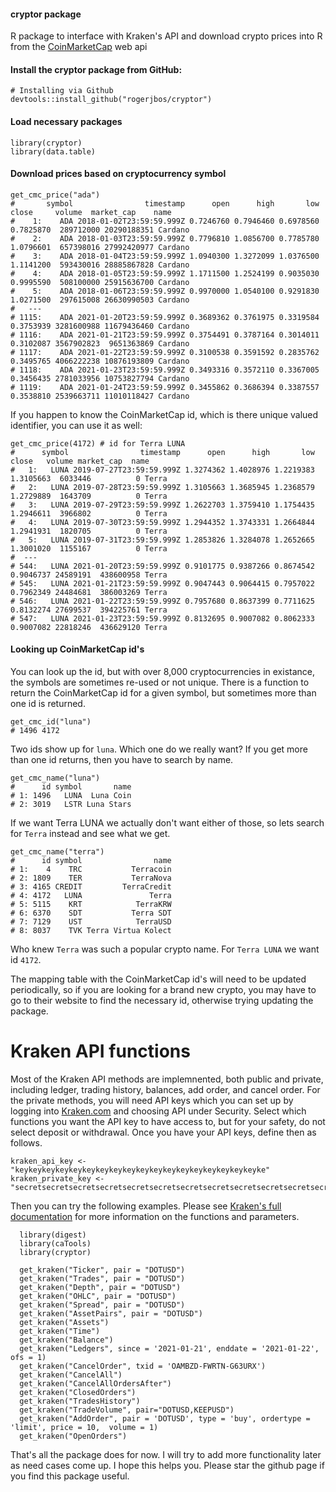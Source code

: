 #### cryptor package
R package to interface with Kraken's API and download crypto prices into R from the [CoinMarketCap](https://coinmarketcap.com/) web api

#### Install the cryptor package from GitHub:
```
# Installing via Github
devtools::install_github("rogerjbos/cryptor")
```

#### Load necessary packages
```
library(cryptor)
library(data.table)
```

#### Download prices based on cryptocurrency symbol
```
get_cmc_price("ada")
#       symbol                timestamp      open      high       low     close     volume  market_cap    name
#    1:    ADA 2018-01-02T23:59:59.999Z 0.7246760 0.7946460 0.6978560 0.7825870  289712000 20290188351 Cardano
#    2:    ADA 2018-01-03T23:59:59.999Z 0.7796810 1.0856700 0.7785780 1.0796601  657398016 27992420977 Cardano
#    3:    ADA 2018-01-04T23:59:59.999Z 1.0940300 1.3272099 1.0376500 1.1141200  593430016 28885867828 Cardano
#    4:    ADA 2018-01-05T23:59:59.999Z 1.1711500 1.2524199 0.9035030 0.9995590  508100000 25915636700 Cardano
#    5:    ADA 2018-01-06T23:59:59.999Z 0.9970000 1.0540100 0.9291830 1.0271500  297615008 26630990503 Cardano
#   ---                                                                                                       
# 1115:    ADA 2021-01-20T23:59:59.999Z 0.3689362 0.3761975 0.3319584 0.3753939 3281600988 11679436460 Cardano
# 1116:    ADA 2021-01-21T23:59:59.999Z 0.3754491 0.3787164 0.3014011 0.3102087 3567902823  9651363869 Cardano
# 1117:    ADA 2021-01-22T23:59:59.999Z 0.3100538 0.3591592 0.2835762 0.3495765 4066222238 10876193809 Cardano
# 1118:    ADA 2021-01-23T23:59:59.999Z 0.3493316 0.3572110 0.3367005 0.3456435 2781033956 10753827794 Cardano
# 1119:    ADA 2021-01-24T23:59:59.999Z 0.3455862 0.3686394 0.3387557 0.3538810 2539663711 11010118427 Cardano
```

If you happen to know the CoinMarketCap id, which is there unique valued identifier, you can use it as well:
```
get_cmc_price(4172) # id for Terra LUNA
#      symbol                timestamp      open      high       low     close   volume market_cap  name
#   1:   LUNA 2019-07-27T23:59:59.999Z 1.3274362 1.4028976 1.2219383 1.3105663  6033446          0 Terra
#   2:   LUNA 2019-07-28T23:59:59.999Z 1.3105663 1.3685945 1.2368579 1.2729889  1643709          0 Terra
#   3:   LUNA 2019-07-29T23:59:59.999Z 1.2622703 1.3759410 1.1754435 1.2946611  3966802          0 Terra
#   4:   LUNA 2019-07-30T23:59:59.999Z 1.2944352 1.3743331 1.2664844 1.2941931  1820705          0 Terra
#   5:   LUNA 2019-07-31T23:59:59.999Z 1.2853826 1.3284078 1.2652665 1.3001020  1155167          0 Terra
#  ---                                                                                                  
# 544:   LUNA 2021-01-20T23:59:59.999Z 0.9101775 0.9387266 0.8674542 0.9046737 24589191  438600958 Terra
# 545:   LUNA 2021-01-21T23:59:59.999Z 0.9047443 0.9064415 0.7957022 0.7962349 24484681  386003269 Terra
# 546:   LUNA 2021-01-22T23:59:59.999Z 0.7957680 0.8637399 0.7711625 0.8132274 27699537  394225761 Terra
# 547:   LUNA 2021-01-23T23:59:59.999Z 0.8132695 0.9007082 0.8062333 0.9007082 22818246  436629120 Terra
```

#### Looking up CoinMarketCap id's

You can look up the id, but with over 8,000 cryptocurrencies in existance, the symbols are sometimes re-used or not unique.  There is a function to return the CoinMarketCap id for a given symbol, but sometimes more than one id is returned.
```
get_cmc_id("luna")
# 1496 4172
```

Two ids show up for `luna`.  Which one do we really want?  If you get more than one id returns, then you have to search by name.
```
get_cmc_name("luna")
#      id symbol       name
# 1: 1496   LUNA  Luna Coin
# 2: 3019   LSTR Luna Stars
```

If we want Terra LUNA we actually don't want either of those, so lets search for `Terra` instead and see what we get.
```
get_cmc_name("terra")
#      id symbol                name
# 1:    4    TRC           Terracoin
# 2: 1809    TER           TerraNova
# 3: 4165 CREDIT         TerraCredit
# 4: 4172   LUNA               Terra
# 5: 5115    KRT            TerraKRW
# 6: 6370    SDT           Terra SDT
# 7: 7129    UST            TerraUSD
# 8: 8037    TVK Terra Virtua Kolect
```

Who knew `Terra` was such a popular crypto name.  For `Terra LUNA` we want id `4172`.

The mapping table with the CoinMarketCap id's will need to be updated periodically, so if you are looking for a brand new crypto, you may have to go to their website to find the necessary id, otherwise trying updating the package.


# Kraken API functions

Most of the Kraken API methods are implemnented, both public and private, including ledger, trading history, balances, add order, and cancel order.  For the private methods, you will need API keys which you can set up by logging into [Kraken.com](https://www.kraken.com) and choosing API under Security.  Select which functions you want the API key to have access to, but for your safety, do not select deposit or withdrawal.  Once you have your API keys, define then as follows.

```
kraken_api_key <- "keykeykeykeykeykeykeykeykeykeykeykeykeykeykeykeykeykeyke"
kraken_private_key <- "secretsecretsecretsecretsecretsecretsecretsecretsecretsecretsecretsecretsecretsecretsecr"
```

Then you can try the following examples.  Please see [Kraken's full documentation](https://www.kraken.com/en-us/features/api) for more information on the functions and parameters.

```
  library(digest)
  library(caTools)
  library(cryptor)

  get_kraken("Ticker", pair = "DOTUSD")
  get_kraken("Trades", pair = "DOTUSD")
  get_kraken("Depth", pair = "DOTUSD")
  get_kraken("OHLC", pair = "DOTUSD")
  get_kraken("Spread", pair = "DOTUSD")
  get_kraken("AssetPairs", pair = "DOTUSD")
  get_kraken("Assets")
  get_kraken("Time")
  get_kraken("Balance")
  get_kraken("Ledgers", since = '2021-01-21', enddate = '2021-01-22', ofs = 1)
  get_kraken("CancelOrder", txid = 'OAMBZD-FWRTN-G63URX')
  get_kraken("CancelAll")
  get_kraken("CancelAllOrdersAfter")
  get_kraken("ClosedOrders")
  get_kraken("TradesHistory")
  get_kraken("TradeVolume", pair="DOTUSD,KEEPUSD")
  get_kraken("AddOrder", pair = 'DOTUSD', type = 'buy', ordertype = 'limit', price = 10,  volume = 1)
  get_kraken("OpenOrders")
```

That's all the package does for now.  I will try to add more functionality later as need cases come up.  I hope this helps you.  Please star the github page if you find this package useful.
